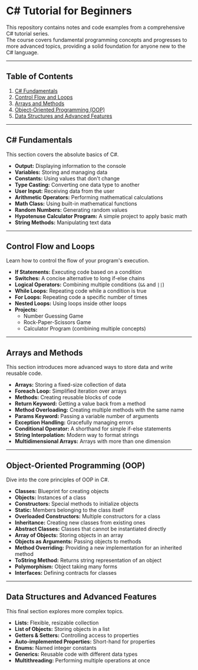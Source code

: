 # C# Tutorial for Beginners

This repository contains notes and code examples from a comprehensive C# tutorial series.  
The course covers fundamental programming concepts and progresses to more advanced topics, providing a solid foundation for anyone new to the C# language.

---

## Table of Contents

1. [C# Fundamentals](#c-fundamentals)  
2. [Control Flow and Loops](#control-flow-and-loops)  
3. [Arrays and Methods](#arrays-and-methods)  
4. [Object-Oriented Programming (OOP)](#object-oriented-programming-oop)  
5. [Data Structures and Advanced Features](#data-structures-and-advanced-features)  

---

## C# Fundamentals

This section covers the absolute basics of C#.

- **Output:** Displaying information to the console  
- **Variables:** Storing and managing data  
- **Constants:** Using values that don't change  
- **Type Casting:** Converting one data type to another  
- **User Input:** Receiving data from the user  
- **Arithmetic Operators:** Performing mathematical calculations  
- **Math Class:** Using built-in mathematical functions  
- **Random Numbers:** Generating random values  
- **Hypotenuse Calculator Program:** A simple project to apply basic math  
- **String Methods:** Manipulating text data  

---

## Control Flow and Loops

Learn how to control the flow of your program's execution.

- **If Statements:** Executing code based on a condition  
- **Switches:** A concise alternative to long if-else chains  
- **Logical Operators:** Combining multiple conditions (`&&` and `||`)  
- **While Loops:** Repeating code while a condition is true  
- **For Loops:** Repeating code a specific number of times  
- **Nested Loops:** Using loops inside other loops  
- **Projects:**  
  - Number Guessing Game  
  - Rock-Paper-Scissors Game  
  - Calculator Program (combining multiple concepts)  

---

## Arrays and Methods

This section introduces more advanced ways to store data and write reusable code.

- **Arrays:** Storing a fixed-size collection of data  
- **Foreach Loop:** Simplified iteration over arrays  
- **Methods:** Creating reusable blocks of code  
- **Return Keyword:** Getting a value back from a method  
- **Method Overloading:** Creating multiple methods with the same name  
- **Params Keyword:** Passing a variable number of arguments  
- **Exception Handling:** Gracefully managing errors  
- **Conditional Operator:** A shorthand for simple if-else statements  
- **String Interpolation:** Modern way to format strings  
- **Multidimensional Arrays:** Arrays with more than one dimension  

---

## Object-Oriented Programming (OOP)

Dive into the core principles of OOP in C#.

- **Classes:** Blueprint for creating objects  
- **Objects:** Instances of a class  
- **Constructors:** Special methods to initialize objects  
- **Static:** Members belonging to the class itself  
- **Overloaded Constructors:** Multiple constructors for a class  
- **Inheritance:** Creating new classes from existing ones  
- **Abstract Classes:** Classes that cannot be instantiated directly  
- **Array of Objects:** Storing objects in an array  
- **Objects as Arguments:** Passing objects to methods  
- **Method Overriding:** Providing a new implementation for an inherited method  
- **ToString Method:** Returns string representation of an object  
- **Polymorphism:** Object taking many forms  
- **Interfaces:** Defining contracts for classes  

---

## Data Structures and Advanced Features

This final section explores more complex topics.

- **Lists:** Flexible, resizable collection  
- **List of Objects:** Storing objects in a list  
- **Getters & Setters:** Controlling access to properties  
- **Auto-implemented Properties:** Short-hand for properties  
- **Enums:** Named integer constants  
- **Generics:** Reusable code with different data types  
- **Multithreading:** Performing multiple operations at once  

